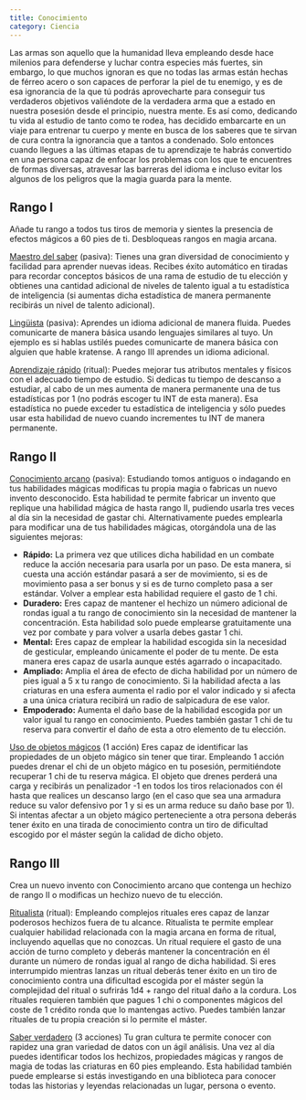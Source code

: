 ```yaml
---
title: Conocimiento
category: Ciencia
---
```


Las armas son aquello que la humanidad lleva empleando desde hace milenios para defenderse y luchar contra especies más fuertes, sin embargo, lo que muchos ignoran es que no todas las armas están hechas de férreo acero o son capaces de perforar la piel de tu enemigo, y es de esa ignorancia de la que tú podrás aprovecharte para conseguir tus verdaderos objetivos valiéndote de la verdadera arma que a estado en nuestra posesión desde el principio, nuestra mente. Es así como, dedicando tu vida al estudio de tanto como te rodea, has decidido embarcarte en un viaje para entrenar tu cuerpo y mente en busca de los saberes que te sirvan de cura contra la ignorancia que a tantos a condenado. Solo entonces cuando llegues a las últimas etapas de tu aprendizaje te habrás convertido en una persona capaz de enfocar los problemas con los que te encuentres de formas diversas, atravesar las barreras del idioma e incluso evitar los algunos de los peligros que la magia guarda para la mente.

## Rango I

Añade tu rango a todos tus tiros de memoria y sientes la presencia de efectos mágicos a 60 pies de ti. Desbloqueas rangos en magia arcana.

<u>Maestro del saber</u> (pasiva): Tienes una gran diversidad de conocimiento y facilidad para aprender nuevas ideas. Recibes éxito automático en tiradas para recordar conceptos básicos de una rama de estudio de tu elección y obtienes una cantidad adicional de niveles de talento igual a tu estadística de inteligencia (si aumentas dicha estadística de manera permanente recibirás un nivel de talento adicional).

<u>Lingüista</u> (pasiva): Aprendes un idioma adicional de manera fluida. Puedes comunicarte de manera básica usando lenguajes similares al tuyo. Un ejemplo es si hablas ustilés puedes comunicarte de manera básica con alguien que hable kratense. A rango III aprendes un idioma adicional.

<u>Aprendizaje rápido</u> (ritual): Puedes mejorar tus atributos mentales y físicos con el adecuado tiempo de estudio. Si dedicas tu tiempo de descanso a estudiar, al cabo de un mes aumenta de manera permanente una de tus estadísticas por 1 (no podrás escoger tu INT de esta manera). Esa estadística no puede exceder tu estadística de inteligencia y sólo puedes usar esta habilidad de nuevo cuando incrementes tu INT de manera permanente. 

## Rango II

<u>Conocimiento arcano</u> (pasiva): Estudiando tomos antiguos o indagando en tus habilidades mágicas modificas tu propia magia o fabricas un nuevo invento desconocido. Esta habilidad te permite fabricar un invento que replique una habilidad mágica de hasta rango II, pudiendo usarla tres veces al día sin la necesidad de gastar chi. Alternativamente puedes emplearla para modificar una de tus habilidades mágicas, otorgándola una de las siguientes mejoras:

- **Rápido:** La primera vez que utilices dicha habilidad en un combate reduce la acción necesaria para usarla por un paso. De esta manera, si cuesta una acción estándar pasará a ser de movimiento, si es de movimiento pasa a ser bonus y si es de turno completo pasa a ser estándar. Volver a emplear esta habilidad requiere el gasto de 1 chi.
- **Duradero:** Eres capaz de mantener el hechizo un número adicional de rondas igual a tu rango de conocimiento sin la necesidad de mantener la concentración. Esta habilidad solo puede emplearse gratuitamente una vez por combate y para volver a usarla debes gastar 1 chi.
- **Mental:** Eres capaz de emplear la habilidad escogida sin la necesidad de gesticular, empleando únicamente el poder de tu mente. De esta manera eres capaz de usarla aunque estés agarrado o incapacitado.
- **Ampliado:** Amplia el área de efecto de dicha habilidad por un número de pies igual a 5 x tu rango de conocimiento. Si la habilidad afecta a las criaturas en una esfera aumenta el radio por el valor indicado y si afecta a una única criatura recibirá un radio de salpicadura de ese valor.
- **Empoderado:** Aumenta el daño base de la habilidad escogida por un valor igual tu rango en conocimiento. Puedes también gastar 1 chi de tu reserva para convertir el daño de esta a otro elemento de tu elección.

<u>Uso de objetos mágicos</u> (1 acción) Eres capaz de identificar las propiedades de un objeto mágico sin tener que tirar. Empleando 1 acción puedes drenar el chi de un objeto mágico en tu posesión, permitiéndote recuperar 1 chi de tu reserva mágica. El objeto que drenes perderá una carga y recibirás un penalizador -1 en todos los tiros relacionados con él hasta que realices un descanso largo (en el caso que sea una armadura reduce su valor defensivo por 1 y si es un arma reduce su daño base por 1). Si intentas afectar a un objeto mágico perteneciente a otra persona deberás tener éxito en una tirada de conocimiento contra un tiro de dificultad escogido por el máster según la calidad de dicho objeto.

## Rango III 

Crea un nuevo invento con Conocimiento arcano que contenga un hechizo de rango II o modificas un hechizo nuevo de tu elección.

<u>Ritualista</u> (ritual): Empleando complejos rituales eres capaz de lanzar poderosos hechizos fuera de tu alcance. Ritualista te permite emplear cualquier habilidad relacionada con la magia arcana en forma de ritual, incluyendo aquellas que no conozcas. Un ritual requiere el gasto de una acción de turno completo y deberás mantener la concentración en él durante un número de rondas igual al rango de dicha habilidad. Si eres interrumpido mientras lanzas un ritual deberás tener éxito en un tiro de conocimiento contra una dificultad escogida por el máster según la complejidad del ritual o sufrirás 1d4 + rango del ritual daño a la cordura. Los rituales requieren también que pagues 1 chi o componentes mágicos del coste de 1 crédito ronda que lo mantengas activo. Puedes también lanzar rituales de tu propia creación si lo permite el máster.

<u>Saber verdadero</u> (3 acciones) Tu gran cultura te permite conocer con rapidez una gran variedad de datos con un ágil análisis. Una vez al día puedes identificar todos los hechizos, propiedades mágicas y rangos de magia de todas las criaturas en 60 pies empleando. Esta habilidad también puede emplearse si estás investigando en una biblioteca para conocer todas las historias y leyendas relacionadas un lugar, persona o evento.

